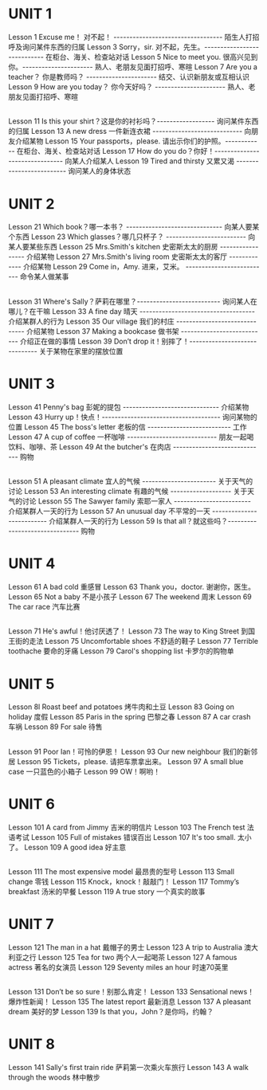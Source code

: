 # UNIT 1
Lesson 1 Excuse me！ 对不起！ ---------------------------------- 陌生人打招呼及询问某件东西的归属
Lesson 3 Sorry，sir.  对不起，先生。----------------------------  在柜台、海关、检查站对话
Lesson 5 Nice to meet you.  很高兴见到你。----------------------  熟人、老朋友见面打招呼、寒暄
Lesson 7 Are you a teacher？ 你是教师吗？ ----------------------  结交、认识新朋友或互相认识
Lesson 9 How are you today？ 你今天好吗？ ----------------------  熟人、老朋友见面打招呼、寒暄

##
Lesson 11 Is this your shirt？这是你的衬衫吗？------------------ 询问某件东西的归属
Lesson 13 A new dress 一件新连衣裙 ---------------------------- 向朋友介绍某物
Lesson 15 Your passports，please. 请出示你们的护照。------------ 在柜台、海关、检查站对话
Lesson 17 How do you do？你好！------------------------------- 向某人介绍某人
Lesson 19 Tired and thirsty 又累又渴 ------------------------- 询问某人的身体状态

# UNIT 2
Lesson 21 Which book？哪一本书？ ------------------------------ 向某人要某个东西
Lesson 23 Which glasses？哪几只杯子？ ------------------------- 向某人要某些东西
Lesson 25 Mrs.Smith's kitchen 史密斯太太的厨房 ----------------- 介绍某物
Lesson 27 Mrs.Smith's living room 史密斯太太的客厅 ------------- 介绍某物
Lesson 29 Come in，Amy. 进来，艾米。 -------------------------- 命令某人做某事

##
Lesson 31 Where's Sally？萨莉在哪里？-------------------------- 询问某人在哪儿？在干嘛
Lesson 33 A fine day 晴天 ------------------------------------ 介绍某群人的行为
Lesson 35 Our village 我们的村庄 ------------------------------ 介绍某物
Lesson 37 Making a bookcase 做书架 ---------------------------  介绍正在做的事情
Lesson 39 Don’t drop it！别摔了！------------------------------ 关于某物在家里的摆放位置

# UNIT 3

Lesson 41 Penny's bag 彭妮的提包 ------------------------------ 介绍某物
Lesson 43 Hurry up！快点！------------------------------------- 询问某物的位置
Lesson 45 The boss's letter 老板的信 -------------------------- 工作
Lesson 47 A cup of coffee 一杯咖啡 ---------------------------- 朋友一起喝饮料、咖啡、茶
Lesson 49 At the butcher's 在肉店 ----------------------------- 购物

##
Lesson 51 A pleasant climate 宜人的气候 ----------------------- 关于天气的讨论
Lesson 53 An interesting climate 有趣的气候 ------------------- 关于天气的讨论
Lesson 55 The Sawyer family 索耶一家人 ------------------------ 介绍某群人一天的行为
Lesson 57 An unusual day 不平常的一天 -------------------------- 介绍某群人一天的行为
Lesson 59 Is that all？就这些吗？------------------------------- 购物

# UNIT 4
Lesson 61 A bad cold 重感冒
Lesson 63 Thank you，doctor. 谢谢你，医生。
Lesson 65 Not a baby 不是小孩子
Lesson 67 The weekend 周末
Lesson 69 The car race 汽车比赛

##
Lesson 71 He's awful！他讨厌透了！
Lesson 73 The way to King Street 到国王街的走法
Lesson 75 Uncomfortable shoes 不舒适的鞋子
Lesson 77 Terrible toothache 要命的牙痛
Lesson 79 Carol's shopping list 卡罗尔的购物单


# UNIT 5
Lesson 8l Roast beef and potatoes 烤牛肉和土豆
Lesson 83 Going on holiday 度假
Lesson 85 Paris in the spring 巴黎之春
Lesson 87 A car crash 车祸
Lesson 89 For sale 待售

##
Lesson 91 Poor Ian！可怜的伊恩！
Lesson 93 Our new neighbour 我们的新邻居
Lesson 95 Tickets，please. 请把车票拿出来。
Lesson 97 A small blue case 一只蓝色的小箱子
Lesson 99 OW！啊哟！


# UNIT 6
Lesson 101 A card from Jimmy 吉米的明信片
Lesson 103 The French test 法语考试
Lesson 105 Full of mistakes 错误百出
Lesson 107 It's too small. 太小了。
Lesson 109 A good idea 好主意

##
Lesson 111 The most expensive model 最昂贵的型号
Lesson 113 Small change 零钱
Lesson 115 Knock，knock！敲敲门！
Lesson 117 Tommy’s breakfast 汤米的早餐
Lesson 119 A true story 一个真实的故事

# UNIT 7
Lesson 121 The man in a hat 戴帽子的男士
Lesson 123 A trip to Australia 澳大利亚之行
Lesson 125 Tea for two 两个人一起喝茶
Lesson 127 A famous actress 著名的女演员
Lesson 129 Seventy miles an hour 时速70英里

##
Lesson 131 Don’t be so sure！别那么肯定！
Lesson 133 Sensational news！爆炸性新闻！
Lesson 135 The latest report 最新消息
Lesson 137 A pleasant dream 美好的梦
Lesson 139 Is that you，John？是你吗，约翰？

# UNIT 8
Lesson 141 Sally's first train ride 萨莉第一次乘火车旅行
Lesson 143 A walk through the woods 林中散步





